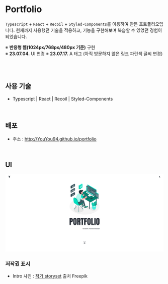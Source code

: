 # Portfolio

`Typescript` + `React` + `Recoil` + `Styled-Components`를 이용하여 만든 포트폴리오입니다. 현재까지 사용했던 기술을 적용하고, 기능을 구현해보며 복습할 수 있었던 경험이 되었습니다.

※ **반응형 웹(1024px/768px/480px 기준)** 구현<br/>
※ **23.07.04.** UI 변경
※ **23.07.17.** A 태그 (아직 방문하지 않은 링크 파란색 글씨 변경)

<br/>
<br/>

## 사용 기술

- Typescript | React | Recoil | Styled-Components

</br>

## 배포

- 주소 : http://YouYou94.github.io/portfolio

</br>

## UI

<img src='src/assets/project/portfolio.png' alt="시작 화면">

</br>

### 저작권 표시

- Intro 사진 : <a href="https://kr.freepik.com/free-vector/programming-concept-illustration_7118756.htm#query=frontend&position=23&from_view=keyword&track=sph#position=23&query=frontend">작가 storyset</a> 출처 Freepik
